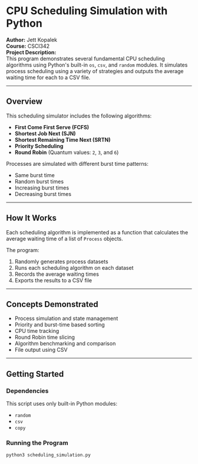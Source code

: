 # CPU Scheduling Simulation with Python

**Author:** Jett Kopalek  
**Course:** CSCI342  
**Project Description:**  
This program demonstrates several fundamental CPU scheduling algorithms using Python's built-in `os`, `csv`, and `random` modules. It simulates process scheduling using a variety of strategies and outputs the average waiting time for each to a CSV file.

---

## Overview

This scheduling simulator includes the following algorithms:

- **First Come First Serve (FCFS)**
- **Shortest Job Next (SJN)**
- **Shortest Remaining Time Next (SRTN)**
- **Priority Scheduling**
- **Round Robin** (Quantum values: `2`, `3`, and `6`)

Processes are simulated with different burst time patterns:
- Same burst time
- Random burst times
- Increasing burst times
- Decreasing burst times

---

## How It Works

Each scheduling algorithm is implemented as a function that calculates the average waiting time of a list of `Process` objects. 

The program:
1. Randomly generates process datasets
2. Runs each scheduling algorithm on each dataset
3. Records the average waiting times
4. Exports the results to a CSV file

---

## Concepts Demonstrated

- Process simulation and state management
- Priority and burst-time based sorting
- CPU time tracking
- Round Robin time slicing
- Algorithm benchmarking and comparison
- File output using CSV

---

##  Getting Started

### Dependencies

This script uses only built-in Python modules:

- `random`
- `csv`
- `copy`

### Running the Program

```bash
python3 scheduling_simulation.py
